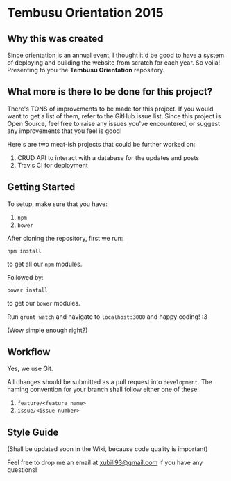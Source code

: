# Tembusu Orientation 2015

## Why this was created

Since orientation is an annual event, I thought it'd be good to have a system of deploying and building the website from scratch for each year. So voila! Presenting to you the **Tembusu Orientation** repository.

## What more is there to be done for this project?

There's TONS of improvements to be made for this project. If you would want to get a list of them, refer to the GitHub issue list. Since this project is Open Source, feel free to raise any issues you've encountered, or suggest any improvements that you feel is good!

Here's are two meat-ish projects that could be further worked on:

1. CRUD API to interact with a database for the updates and posts
2. Travis CI for deployment

## Getting Started

To setup, make sure that you have:

1. `npm`
2. `bower`

After cloning the repository, first we run:

`npm install`

to get all our `npm` modules.

Followed by:

`bower install`

to get our `bower` modules.

Run `grunt watch` and navigate to `localhost:3000` and happy coding! :3

(Wow simple enough right?)

## Workflow

Yes, we use Git.

All changes should be submitted as a pull request into `development`. The naming convention for your branch shall follow either one of these:

1. `feature/<feature name>`
2. `issue/<issue number>`

## Style Guide

(Shall be updated soon in the Wiki, because code quality is important)

Feel free to drop me an email at [xubili93@gmail.com](mailto:xubili93@gmail.com) if you have any questions!

